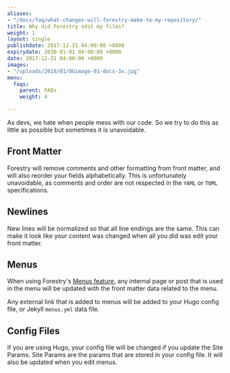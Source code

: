 ```yaml
---
aliases:
- "/docs/faq/what-changes-will-forestry-make-to-my-repository/"
title: Why did Forestry edit my files?
weight: 1
layout: single
publishdate: 2017-12-31 04:00:00 +0000
expirydate: 2030-01-01 04:00:00 +0000
date: 2017-12-31 04:00:00 +0000
images:
- "/uploads/2018/01/OGimage-01-docs-3x.jpg"
menu:
  faqs:
    parent: FAQs
    weight: 4

---
```

As devs, we hate when people mess with our code. So we try to do this as little as possible but sometimes it is unavoidable.

## Front Matter
Forestry will remove comments and other formatting from front matter, and will also reorder your fields alphabetically. This is unfortunately unavoidable, as comments and order are not respected in the `YAML` or `TOML` specifications.

## Newlines
New lines will be normalized so that all line endings are the same. This can make it look like your content was changed when all you did was edit your front matter.

## Menus
When using Forestry's [Menus feature](/docs/editing/menus/), any internal page or post that is used in the menu will be updated with the front matter data related to the menu.

Any external link that is added to menus will be added to your Hugo config file, or Jekyll `menus.yml` data file.

## Config Files
If you are using Hugo, your config file will be changed if you update the Site Params. Site Params are the params that are stored in your config file. It will also be updated when you edit menus.